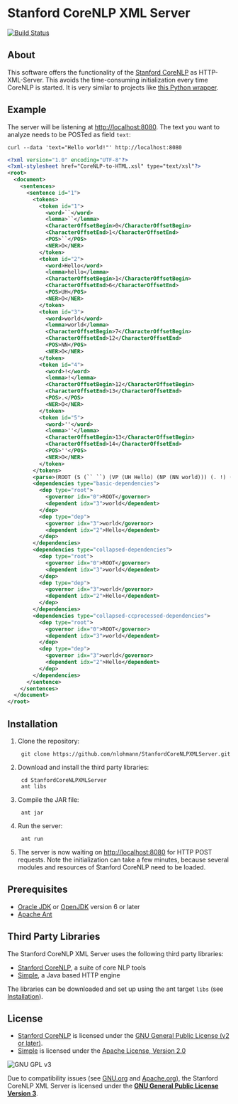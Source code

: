 # Stanford CoreNLP XML Server

[![Build Status](https://travis-ci.org/nlohmann/StanfordCoreNLPXMLServer.png)](https://travis-ci.org/nlohmann/StanfordCoreNLPXMLServer)

## About

This software offers the functionality of the [Stanford CoreNLP](http://nlp.stanford.edu/software/corenlp.shtml) as HTTP-XML-Server. This avoids the time-consuming initialization every time CoreNLP is started. It is very similar to projects like [this Python wrapper](https://github.com/relwell/stanford-corenlp-python).

## Example

The server will be listening at <http://localhost:8080>. The text you want to analyze needs to be POSTed as field `text`:

    curl --data 'text="Hello world!"' http://localhost:8080

```xml
<?xml version="1.0" encoding="UTF-8"?>
<?xml-stylesheet href="CoreNLP-to-HTML.xsl" type="text/xsl"?>
<root>
  <document>
    <sentences>
      <sentence id="1">
        <tokens>
          <token id="1">
            <word>``</word>
            <lemma>``</lemma>
            <CharacterOffsetBegin>0</CharacterOffsetBegin>
            <CharacterOffsetEnd>1</CharacterOffsetEnd>
            <POS>``</POS>
            <NER>O</NER>
          </token>
          <token id="2">
            <word>Hello</word>
            <lemma>hello</lemma>
            <CharacterOffsetBegin>1</CharacterOffsetBegin>
            <CharacterOffsetEnd>6</CharacterOffsetEnd>
            <POS>UH</POS>
            <NER>O</NER>
          </token>
          <token id="3">
            <word>world</word>
            <lemma>world</lemma>
            <CharacterOffsetBegin>7</CharacterOffsetBegin>
            <CharacterOffsetEnd>12</CharacterOffsetEnd>
            <POS>NN</POS>
            <NER>O</NER>
          </token>
          <token id="4">
            <word>!</word>
            <lemma>!</lemma>
            <CharacterOffsetBegin>12</CharacterOffsetBegin>
            <CharacterOffsetEnd>13</CharacterOffsetEnd>
            <POS>.</POS>
            <NER>O</NER>
          </token>
          <token id="5">
            <word>''</word>
            <lemma>''</lemma>
            <CharacterOffsetBegin>13</CharacterOffsetBegin>
            <CharacterOffsetEnd>14</CharacterOffsetEnd>
            <POS>''</POS>
            <NER>O</NER>
          </token>
        </tokens>
        <parse>(ROOT (S (`` ``) (VP (UH Hello) (NP (NN world))) (. !) ('' ''))) </parse>
        <dependencies type="basic-dependencies">
          <dep type="root">
            <governor idx="0">ROOT</governor>
            <dependent idx="3">world</dependent>
          </dep>
          <dep type="dep">
            <governor idx="3">world</governor>
            <dependent idx="2">Hello</dependent>
          </dep>
        </dependencies>
        <dependencies type="collapsed-dependencies">
          <dep type="root">
            <governor idx="0">ROOT</governor>
            <dependent idx="3">world</dependent>
          </dep>
          <dep type="dep">
            <governor idx="3">world</governor>
            <dependent idx="2">Hello</dependent>
          </dep>
        </dependencies>
        <dependencies type="collapsed-ccprocessed-dependencies">
          <dep type="root">
            <governor idx="0">ROOT</governor>
            <dependent idx="3">world</dependent>
          </dep>
          <dep type="dep">
            <governor idx="3">world</governor>
            <dependent idx="2">Hello</dependent>
          </dep>
        </dependencies>
      </sentence>
    </sentences>
  </document>
</root>
```

## Installation

1. Clone the repository:
    
        git clone https://github.com/nlohmann/StanfordCoreNLPXMLServer.git

2. Download and install the third party libraries:
    
        cd StanfordCoreNLPXMLServer
        ant libs

3. Compile the JAR file:

        ant jar

4. Run the server:

        ant run

5. The server is now waiting on <http://localhost:8080> for HTTP POST requests. Note the initialization can take a few minutes, because several modules and resources of Stanford CoreNLP need to be loaded.

## Prerequisites

- [Oracle JDK](http://www.oracle.com/technetwork/java/javase/downloads/index.html) or [OpenJDK](http://openjdk.java.net/install/) version 6 or later
- [Apache Ant](http://ant.apache.org)

## Third Party Libraries

The Stanford CoreNLP XML Server uses the following third party libraries:

- [Stanford CoreNLP](http://nlp.stanford.edu/software/corenlp.shtml), a suite of core NLP tools
- [Simple](http://www.simpleframework.org), a Java based HTTP engine

The libraries can be downloaded and set up using the ant target `libs` (see [Installation](#installation)).

## License

- [Stanford CoreNLP](http://nlp.stanford.edu/software/corenlp.shtml) is licensed under the [GNU General Public License (v2 or later)](http://www.gnu.org/licenses/gpl-2.0.html).
- [Simple](http://www.simpleframework.org) is licensed under the [Apache License, Version 2.0](http://www.apache.org/licenses/LICENSE-2.0)

![GNU GPL v3](http://www.gnu.org/graphics/gplv3-127x51.png "GNU GPL v3")

Due to compatibility issues (see [GNU.org](http://www.gnu.org/licenses/license-list.html) and [Apache.org](http://www.apache.org/licenses/GPL-compatibility.html)), the Stanford CoreNLP XML Server is licensed under the [**GNU General Public License Version 3**](http://www.gnu.org/licenses/gpl-3.0.html).
